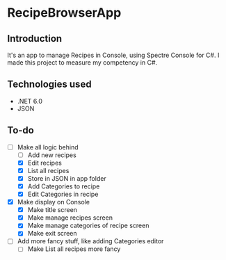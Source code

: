 # RecipeBrowserApp
## Introduction
It's an app to manage Recipes in Console, using Spectre Console for C#. I made this project to measure my competency in C#.

## Technologies used
* .NET 6.0
* JSON

## To-do
- [ ] Make all logic behind
    - [ ] Add new recipes
    - [x] Edit recipes
    - [x] List all recipes
    - [x] Store in JSON in app folder
    - [x] Add Categories to recipe
    - [x] Edit Categories in recipe
- [x] Make display on Console
    - [x] Make title screen
    - [x] Make manage recipes screen
    - [x] Make manage categories of recipe screen
    - [x] Make exit screen
- [ ] Add more fancy stuff, like adding Categories editor
    - [ ] Make List all recipes more fancy